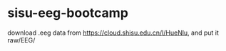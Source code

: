 # sisu-eeg-bootcamp



download .eeg data from https://cloud.shisu.edu.cn/l/HueNlu, and put it raw/EEG/
